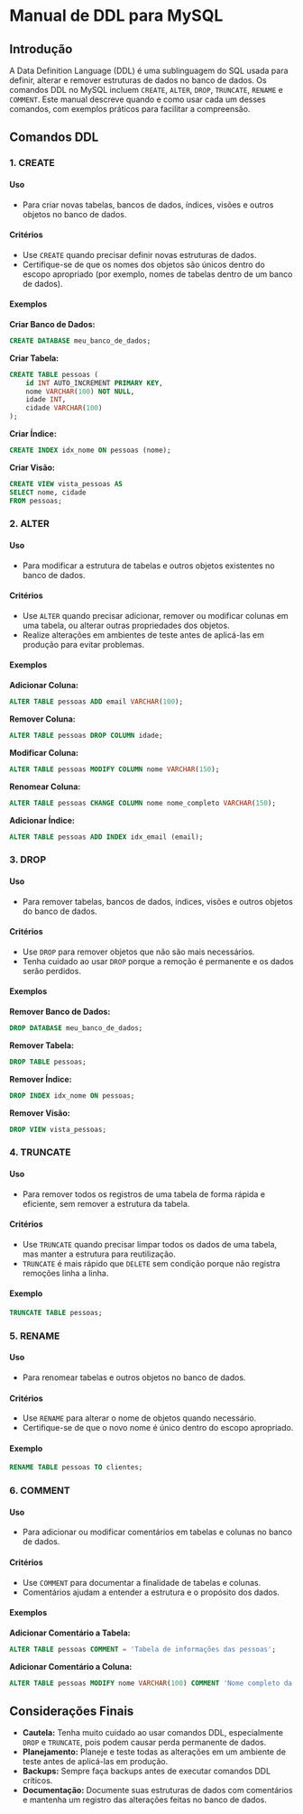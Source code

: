 # Manual de DDL para MySQL

## Introdução
A Data Definition Language (DDL) é uma sublinguagem do SQL usada para definir, alterar e remover estruturas de dados no banco de dados. Os comandos DDL no MySQL incluem `CREATE`, `ALTER`, `DROP`, `TRUNCATE`, `RENAME` e `COMMENT`. Este manual descreve quando e como usar cada um desses comandos, com exemplos práticos para facilitar a compreensão.

## Comandos DDL

### 1. CREATE
#### Uso
- Para criar novas tabelas, bancos de dados, índices, visões e outros objetos no banco de dados.

#### Critérios
- Use `CREATE` quando precisar definir novas estruturas de dados.
- Certifique-se de que os nomes dos objetos são únicos dentro do escopo apropriado (por exemplo, nomes de tabelas dentro de um banco de dados).

#### Exemplos

**Criar Banco de Dados:**
```sql
CREATE DATABASE meu_banco_de_dados;
```

**Criar Tabela:**
```sql
CREATE TABLE pessoas (
    id INT AUTO_INCREMENT PRIMARY KEY,
    nome VARCHAR(100) NOT NULL,
    idade INT,
    cidade VARCHAR(100)
);
```

**Criar Índice:**
```sql
CREATE INDEX idx_nome ON pessoas (nome);
```

**Criar Visão:**
```sql
CREATE VIEW vista_pessoas AS
SELECT nome, cidade
FROM pessoas;
```

### 2. ALTER
#### Uso
- Para modificar a estrutura de tabelas e outros objetos existentes no banco de dados.

#### Critérios
- Use `ALTER` quando precisar adicionar, remover ou modificar colunas em uma tabela, ou alterar outras propriedades dos objetos.
- Realize alterações em ambientes de teste antes de aplicá-las em produção para evitar problemas.

#### Exemplos

**Adicionar Coluna:**
```sql
ALTER TABLE pessoas ADD email VARCHAR(100);
```

**Remover Coluna:**
```sql
ALTER TABLE pessoas DROP COLUMN idade;
```

**Modificar Coluna:**
```sql
ALTER TABLE pessoas MODIFY COLUMN nome VARCHAR(150);
```

**Renomear Coluna:**
```sql
ALTER TABLE pessoas CHANGE COLUMN nome nome_completo VARCHAR(150);
```

**Adicionar Índice:**
```sql
ALTER TABLE pessoas ADD INDEX idx_email (email);
```

### 3. DROP
#### Uso
- Para remover tabelas, bancos de dados, índices, visões e outros objetos do banco de dados.

#### Critérios
- Use `DROP` para remover objetos que não são mais necessários.
- Tenha cuidado ao usar `DROP` porque a remoção é permanente e os dados serão perdidos.

#### Exemplos

**Remover Banco de Dados:**
```sql
DROP DATABASE meu_banco_de_dados;
```

**Remover Tabela:**
```sql
DROP TABLE pessoas;
```

**Remover Índice:**
```sql
DROP INDEX idx_nome ON pessoas;
```

**Remover Visão:**
```sql
DROP VIEW vista_pessoas;
```

### 4. TRUNCATE
#### Uso
- Para remover todos os registros de uma tabela de forma rápida e eficiente, sem remover a estrutura da tabela.

#### Critérios
- Use `TRUNCATE` quando precisar limpar todos os dados de uma tabela, mas manter a estrutura para reutilização.
- `TRUNCATE` é mais rápido que `DELETE` sem condição porque não registra remoções linha a linha.

#### Exemplo
```sql
TRUNCATE TABLE pessoas;
```

### 5. RENAME
#### Uso
- Para renomear tabelas e outros objetos no banco de dados.

#### Critérios
- Use `RENAME` para alterar o nome de objetos quando necessário.
- Certifique-se de que o novo nome é único dentro do escopo apropriado.

#### Exemplo
```sql
RENAME TABLE pessoas TO clientes;
```

### 6. COMMENT
#### Uso
- Para adicionar ou modificar comentários em tabelas e colunas no banco de dados.

#### Critérios
- Use `COMMENT` para documentar a finalidade de tabelas e colunas.
- Comentários ajudam a entender a estrutura e o propósito dos dados.

#### Exemplos

**Adicionar Comentário a Tabela:**
```sql
ALTER TABLE pessoas COMMENT = 'Tabela de informações das pessoas';
```

**Adicionar Comentário a Coluna:**
```sql
ALTER TABLE pessoas MODIFY nome VARCHAR(100) COMMENT 'Nome completo da pessoa';
```

## Considerações Finais

- **Cautela:** Tenha muito cuidado ao usar comandos DDL, especialmente `DROP` e `TRUNCATE`, pois podem causar perda permanente de dados.
- **Planejamento:** Planeje e teste todas as alterações em um ambiente de teste antes de aplicá-las em produção.
- **Backups:** Sempre faça backups antes de executar comandos DDL críticos.
- **Documentação:** Documente suas estruturas de dados com comentários e mantenha um registro das alterações feitas no banco de dados.